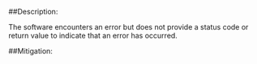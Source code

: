 ##Description:

The software encounters an error but does not provide a status code or return value to indicate that an error has occurred.



##Mitigation:
